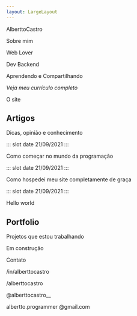 ```yaml
---
layout: LargeLayout
---
```


<full-page-center background="https://bl6pap003files.storage.live.com/y4mPStY0m22jPlDTFf5zpmLLixTHt-xMD4h2L5ykt_51CKK5WHeqDGoqT_spsDoBSDvKx4xS2a_vzOURjmcssGPKYPnbhPIuQGd5u4gkIQN7RFEr_DpW2l6MFEGckx1dLyjZ540U4jU4niCfzkciO9mRAe5Db0nyy6QcvDlAdHPmHnGXCMiJCyKHDWbDoeW71I_?width=958&height=639&cropmode=none">

AlberttoCastro

</full-page-center>

<full-page-center>

<page-title class="mb-3">

Sobre mim

</page-title>

<icon-card class="mb-2" :hasIcon="true" icon="./web_lover_icon.svg">

  Web Lover

</icon-card>

<icon-card class="mb-2" :hasIcon="true" icon="./dev_backend_icon.svg">

  Dev Backend

</icon-card>

<icon-card class="mb-2" :hasIcon="true" icon="./compartilhar_icon.svg">

  Aprendendo e Compartilhando

</icon-card>

<icon-card class="mb-2" :hasIcon="false">

  _Veja meu currículo completo_

</icon-card>

</full-page-center>

<full-page-center style="background-color: #3E213D">

<page-title class="mb-3">

O site

</page-title>

<div class="subtitle">

## Artigos

Dicas, opinião e conhecimento

</div>

<article-card class="mb-2" src="https://bl6pap003files.storage.live.com/y4mMdT7vbIZZE7WtIFCkT3Ou4zXSa5A5zGoPpE4PGNapNkeYnxUl3S3zJk7ncE5PMYDcynUiMuEqLWCm-vDu2yDDzK_sj7vPCobYe_KVRxXFHv_tCRgeLDqJEhbgcpdy_RdPaERFaZ9nGcimTbT_EFowhika_xj5BLYpRSz1AEBPu_TtZkWlpCGU-MUayVj6HmU?width=1920&height=1080&cropmode=none">

::: slot date
21/09/2021
:::

Como começar no mundo da programação

</article-card>

<article-card class="mb-2" src="https://bl6pap003files.storage.live.com/y4mATADhSS9NJXZhKp2slkuGlFJp7u1cD3HEHFi7cOw9tvyH4KnlfsvPlQB3famBBeaK6GwJIcHbbUaLFJP8KIPrjUAu1WOHmX3PY4rPootpYcahMXSkeODxNaf6Tn5gbtWHZ9Z3CUQf0JUPczapBYsWyRoNHOFaGCGZ071h_wPjicVwbBVC9uImboJhk3d0IMj?width=1920&height=1200&cropmode=none">

::: slot date
21/09/2021
:::

Como hospedei meu site completamente de graça

</article-card>

<article-card class="mb-2" src="https://bl6pap003files.storage.live.com/y4m9IInZzOjUu_2y4IJTcprpyUY-DSt04jtUId6f8dkynfn5LCVC4h7kO9Zb6kM6IQ7fkbN4NtI5kk_0xjL8S_VXdr3UdDfLT3dC9hkg2DR3uswdyzNogBM6qgz0USyRZxuIwY18I0ba7OJeXjk13PWr-2mk2LIPyZ1S8oj4HaInLrgo2Zpnz2Dy7BU-J6i2hxS?width=1920&height=1280&cropmode=none">

::: slot date
21/09/2021
:::

Hello world

</article-card>

<div class="subtitle">

## Portfolio

Projetos que estou trabalhando

</div>

<article-card class="mb-2 pt-3" src="https://bl6pap003files.storage.live.com/y4m9rE5ly-7byhq1aYx7VvgOyQIzKenEo3LucY-kqX13-QNQ68T26yXEps_J9tqvko-ZXfIZ_mIG-94GfnEqyKCp5rnQ4tLE6USDDhf-WVPIdHfH2-cn32PLb2g09toFacNVV7bFb3lx4XrVjq1pjr1mUFGJ1GZeo1RH49-T_yAhy1MBboYKhU8hIKU9D7Ld9um?width=1920&height=2880&cropmode=none">


<span> Em construção </span>


</article-card>

</full-page-center>

<full-page-center>

<page-title class="my-5">

Contato

</page-title>

<contact class="my-5" icon="./linkedin_icon.svg">

/in/alberttocastro

</contact>

<contact class="my-5" icon="./github_icon.svg">

/alberttocastro

</contact>

<contact class="my-5" icon="./instagram_icon.svg">

@alberttocastro__

</contact>

<contact class="my-5" icon="./email_icon.svg">

albertto.programmer @gmail.com

</contact>

</full-page-center> 